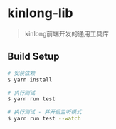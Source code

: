 # kinlong-lib

> kinlong前端开发的通用工具库

## Build Setup

``` bash
# 安装依赖
$ yarn install

# 执行测试
$ yarn run test

# 执行测试 - 并开启监听模式
$ yarn run test --watch
```
